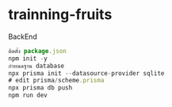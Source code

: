# trainning-fruits
BackEnd 
```js
ติดตั้ง package.json
npm init -y
กำหนดฐาน database
npx prisma init --datasource-provider sqlite
# edit prisma/scheme.prisma
npx prisma db push
npm run dev
```

